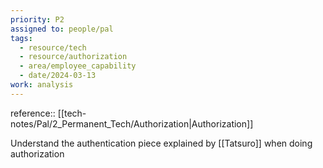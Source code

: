 ```yaml
---
priority: P2
assigned to: people/pal
tags:
  - resource/tech
  - resource/authorization
  - area/employee_capability
  - date/2024-03-13
work: analysis
---
```


reference:: [[tech-notes/Pal/2_Permanent_Tech/Authorization|Authorization]]

Understand the authentication piece explained by [[Tatsuro]] when doing authorization 

